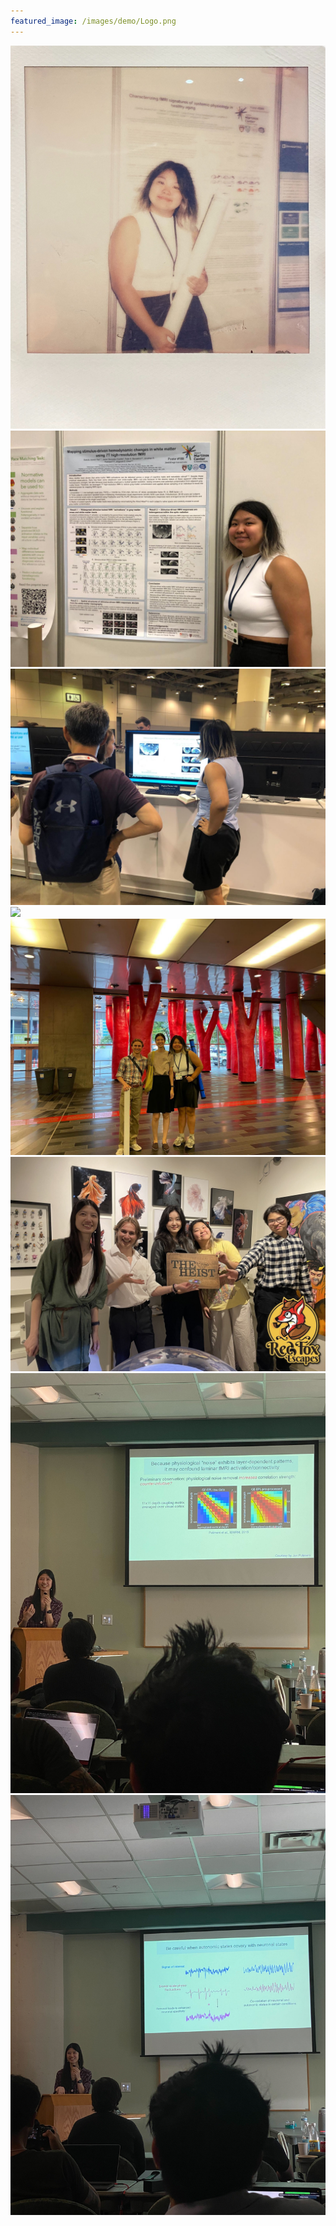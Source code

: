 ```yaml
---
featured_image: /images/demo/Logo.png
---
```


<div class="gallery" data-columns="3">
	<img src="/images/demo/Dakota1.JPG">
	<img src="/images/demo/Dakota2.JPG">
	<img src="/images/demo/Dakota3.JPG">
	<img src="/images/demo/Sean1.PNG">
	<img src="/images/demo/lab1.JPG">
	<img src="/images/demo/EscapeRoom.jpg">
	<img src="/images/demo/Jingyuan_laminar1.jpeg">
	<img src="/images/demo/Jingyuan_laminar2.jpeg">
</div>

